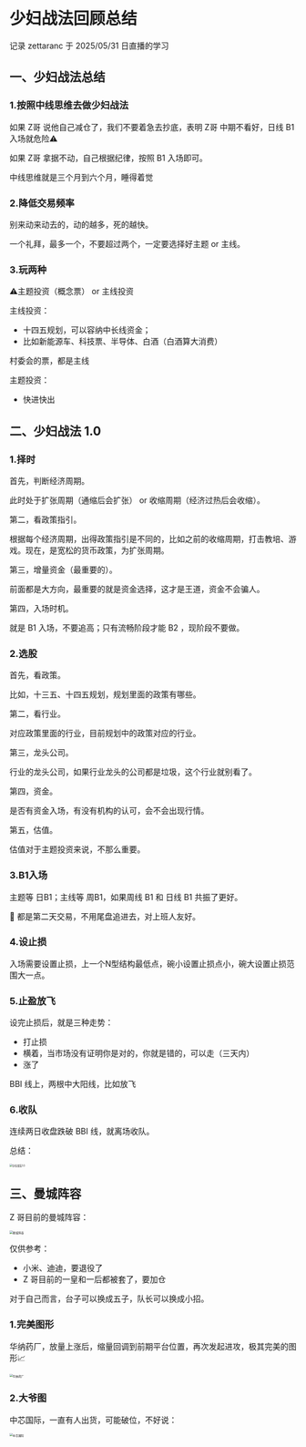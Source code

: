 # 少妇战法回顾总结

记录 zettaranc 于 2025/05/31 日直播的学习

## 一、少妇战法总结

### 1.按照中线思维去做少妇战法

如果 Z哥 说他自己减仓了，我们不要着急去抄底，表明 Z哥 中期不看好，日线 B1 入场就危险⚠️

如果 Z哥 拿据不动，自己根据纪律，按照 B1 入场即可。

中线思维就是三个月到六个月，睡得着觉

### 2.降低交易频率

别来动来动去的，动的越多，死的越快。

一个礼拜，最多一个，不要超过两个，一定要选择好主题 or 主线。

### 3.玩两种

⚠️主题投资（概念票） or 主线投资

主线投资：

- 十四五规划，可以容纳中长线资金；
- 比如新能源车、科技票、半导体、白酒（白酒算大消费）

村委会的票，都是主线

主题投资：

- 快进快出

## 二、少妇战法 1.0

### 1.择时

首先，判断经济周期。

此时处于扩张周期（通缩后会扩张） or 收缩周期（经济过热后会收缩）。

第二，看政策指引。

根据每个经济周期，出得政策指引是不同的，比如之前的收缩周期，打击教培、游戏。现在，是宽松的货币政策，为扩张周期。

第三，增量资金（最重要的）。

前面都是大方向，最重要的就是资金选择，这才是王道，资金不会骗人。

第四，入场时机。

就是 B1 入场，不要追高；只有流畅阶段才能 B2 ，现阶段不要做。

### 2.选股

首先，看政策。

比如，十三五、十四五规划，规划里面的政策有哪些。

第二，看行业。

对应政策里面的行业，目前规划中的政策对应的行业。

第三，龙头公司。

行业的龙头公司，如果行业龙头的公司都是垃圾，这个行业就别看了。

第四，资金。

是否有资金入场，有没有机构的认可，会不会出现行情。

第五，估值。

估值对于主题投资来说，不那么重要。

### 3.B1入场

主题等 日B1；主线等 周B1，如果周线 B1 和 日线 B1 共振了更好。

🚗 都是第二天交易，不用尾盘追进去，对上班人友好。

### 4.设止损

入场需要设置止损，上一个N型结构最低点，碗小设置止损点小，碗大设置止损范围大一点。

### 5.止盈放飞

设完止损后，就是三种走势：

- 打止损
- 横着，当市场没有证明你是对的，你就是错的，可以走（三天内）
- 涨了

BBI 线上，两根中大阳线，比如放飞

### 6.收队

连续两日收盘跌破 BBI 线，就离场收队。

总结：

<img src="https://blogcola1213.oss-cn-wuhan-lr.aliyuncs.com/practice/2025/05/01.png" alt="少妇战法1.0" style="margin:auto;zoom:30%;">

## 三、曼城阵容

Z 哥目前的曼城阵容：

<img src="https://blogcola1213.oss-cn-wuhan-lr.aliyuncs.com/practice/2025/05/02.png" alt="曼城阵容" style="margin:auto;zoom:35%;">

仅供参考：

- 小米、迪迪，要退役了
- Z 哥目前的一皇和一后都被套了，要加仓

对于自己而言，台子可以换成五子，队长可以换成小招。

### 1.完美图形

华纳药厂，放量上涨后，缩量回调到前期平台位置，再次发起进攻，极其完美的图形📈

<img src="https://blogcola1213.oss-cn-wuhan-lr.aliyuncs.com/practice/2025/05/03.png" alt="华纳药厂" style="margin:auto;zoom:35%;">

### 2.大爷图

中芯国际，一直有人出货，可能破位，不好说：

<img src="https://blogcola1213.oss-cn-wuhan-lr.aliyuncs.com/practice/2025/05/04.png" alt="中芯国际" style="margin:auto;zoom:35%;">
